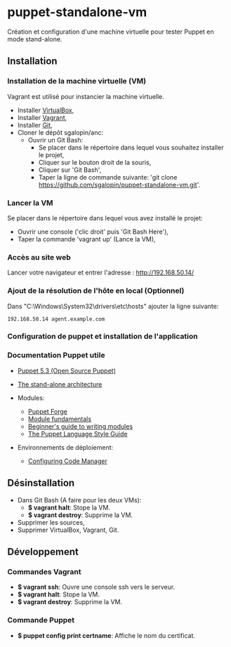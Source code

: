 # puppet-standalone-vm
Création et configuration d'une machine virtuelle pour tester Puppet en mode stand-alone.

## Installation

### Installation de la machine virtuelle (VM)

Vagrant est utilisé pour instancier la machine virtuelle.
- Installer [VirtualBox](https://www.virtualbox.org/wiki/Downloads),
- Installer [Vagrant](https://www.vagrantup.com/downloads.html),
- Installer [Git](https://git-scm.com/downloads),
- Cloner le dépôt sgalopin/anc:
    - Ouvrir un Git Bash:
        - Se placer dans le répertoire dans lequel vous souhaitez installer le projet,
        - Cliquer sur le bouton droit de la souris,
        - Cliquer sur 'Git Bash',
        - Taper la ligne de commande suivante: 'git clone https://github.com/sgalopin/puppet-standalone-vm.git'.

### Lancer la VM

Se placer dans le répertoire dans lequel vous avez installé le projet:
- Ouvrir une console ('clic droit' puis 'Git Bash Here'),
- Taper la commande 'vagrant up' (Lance la VM),


### Accès au site web
Lancer votre navigateur et entrer l'adresse : http://192.168.50.14/


### Ajout de la résolution de l'hôte en local (Optionnel)
Dans "C:\Windows\System32\drivers\etc\hosts" ajouter la ligne suivante:
```
192.168.50.14 agent.example.com
```


### Configuration de puppet et installation de l'application



### Documentation Puppet utile

- [Puppet 5.3 (Open Source Puppet)](https://puppet.com/docs/puppet/5.3/index.html)
- [The stand-alone architecture](https://puppet.com/docs/puppet/5.3/architecture.html#the-stand-alone-architecture)


- Modules:
  - [Puppet Forge](https://forge.puppet.com)
  - [Module fundamentals](https://puppet.com/docs/puppet/5.3/modules_fundamentals.html)
  - [Beginner's guide to writing modules](https://puppet.com/docs/puppet/5.3/bgtm.html)
  - [The Puppet Language Style Guide](https://puppet.com/docs/puppet/5.3/style_guide.html)


- Environnements de déploiement:
  - [Configuring Code Manager](https://puppet.com/docs/pe/2017.3/code_management/code_mgr_config.html#configuring-code-manager)

## Désinstallation

- Dans Git Bash (A faire pour les deux VMs):
  - **$ vagrant halt**: Stope la VM.
  - **$ vagrant destroy**: Supprime la VM.
- Supprimer les sources,
- Supprimer VirtualBox, Vagrant, Git.

## Développement

### Commandes Vagrant
- **$ vagrant ssh**: Ouvre une console ssh vers le serveur.
- **$ vagrant halt**: Stope la VM.
- **$ vagrant destroy**: Supprime la VM.


### Commande Puppet
- **$ puppet config print certname**: Affiche le nom du certificat.
